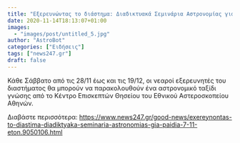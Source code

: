 ```yaml
---
title: "Εξερευνώντας το διάστημα: Διαδικτυακά Σεμινάρια Αστρονομίας για Παιδιά 7-11 ετών"
date: 2020-11-14T18:13:07+01:00
images:
  - "images/post/untitled_5.jpg"
author: "AstroBot"
categories: ["Ειδήσεις"]
tags: ["news247.gr"]
draft: false
---
```


Κάθε Σάββατο από τις 28/11 έως και τις 19/12, οι νεαροί εξερευνητές του διαστήματος θα μπορούν να παρακολουθούν ένα αστρονομικό ταξίδι γνώσης από το Κέντρο Επισκεπτών Θησείου του Εθνικού Αστεροσκοπείου Αθηνών.

Διαβάστε περισσότερα: https://www.news247.gr/good-news/exereynontas-to-diastima-diadiktyaka-seminaria-astronomias-gia-paidia-7-11-eton.9050106.html
